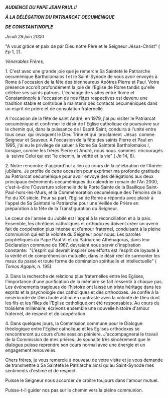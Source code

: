 ***AUDIENCE DU PAPE JEAN PAUL II***

***À LA DÉLÉGATION DU PATRIARCAT OECUMÉNIQUE***

***DE CONSTANTINOPLE***

*Jeudi 29 juin 2000*

"A vous grâce et paix de par Dieu notre Père et le Seigneur Jésus-Christ" ( *Ep* 1, 2).

*Vénérables Frères,*

1. C'est avec une grande joie que je remercie Sa Sainteté le Patriarche oecuménique Bartholomaios I et le Saint-Synode de vous avoir envoyés à Rome à l'occasion de la fête des bienheureux Apôtres Pierre et Paul. Votre présence accroît profondément la joie de l'Eglise de Rome tandis qu'elle célèbre ses saints patrons. L'échange de visites entre Rome et Constantinople à l'occasion de nos fêtes respectives est devenu une tradition stable et contribue à maintenir des contacts oecuméniques dans un esprit de prière et de consulation fraternelle.

A l'occasion de la fête de saint André, en 1979, j'ai pu visiter le Patriarcat oecuménique et confirmer le désir de l'Eglise catholique de poursuivre sur le chemin qui, dans la puissance de l'Esprit Saint, conduira à l'unité entre tous ceux  qui invoquent le Dieu Trine et qui  proclament  Jésus  comme Seigneur et Sauveur. A l'occasion de la fête des saints Pierre et Paul en 1995, j'ai eu le privilège de saluer à Rome Sa Sainteté Bartholomaios I, lorsque, comme les frères Pierre et André, nous nous  sommes  encouragés  à  suivre Celui qui est "le chemin, la vérité et la vie" ( *Jn* 14, 6).

2. Notre rencontre d'aujourd'hui a lieu au cours de la célébration de l'Année jubilaire. Je profite de cette occasion pour exprimer ma profonde gratitude au Patriarcat oecuménique pour avoir envoyé des délégations aux deux principaux événements oecuméniques du calendrier romain de l'An 2000, c'est-à-dire l'Ouverture solennelle de la Porte Sainte de la Basilique Saint-Paul-hors-les-Murs, et la Commémoration oecuménique des Témoins de la Foi du XX siècle. Pour sa part, l'Eglise de Rome a répondu avec plaisir à l'appel de Sa Sainteté le Patriarche pour une Veillée de Prière en préparation à la fête de la Transfiguration du Seigneur.

Le coeur de l'année du Jubilé est l'appel à la réconciliation et à la paix. Ensemble, les chrétiens catholiques et orthodoxes doivent créer un avenir fait de coopération plus intense et d'amour fraternel, conduisant à la pleine communion qui est la volonté du Seigneur pour nous. Les paroles prophétiques du Pape Paul VI et du Patriarche Athénagoras, dans leur Déclaration commune de 1967, devraient nous servir d'inspiration constante:  "L'esprit qui devrait inspirer ces efforts est l'esprit de loyauté à la vérité et de compréhension mutuelle, dans le désir réel de surmonter les maux du passé et toute forme de domination spirituelle et intellectuelle" ( *Tomos Agapis*, n. 195).

3. Dans la recherche de relations plus fraternelles entre les Eglises, l'importance d'une purification de la mémoire se fait ressentir à chaque pas. Les événements tragiques de l'histoire ont laissé un triste héritage dans les esprits et la psychologie des catholiques et des orthodoxes. Je confie à la miséricorde de Dieu toute action en contraste avec la volonté de Dieu dont les fils et les filles de l'Eglise catholique ont été responsables. Au cours du troisième millénaire, écrivons ensemble une nouvelle histoire d'amour fraternel, de respect et de coopération.

4. Dans quelques jours, la Commission commune pour le Dialogue théologique entre l'Eglise catholique et les Eglises orthodoxes se rencontreront au cours d'une session plénière. J'accompagnerai le travail de la Commission de mes prières. Je souhaite très sincèrement que le dialogue puisse reprendre son cours normal avec une énergie et un engagement renouvelés.

Chers frères, je vous remercie à nouveau de votre visite et je vous demande de transmettre à Sa Sainteté le Patriarche ainsi qu'au Saint-Synode mes sentiments d'estime et de respect.

Puisse le Seigneur nous accorder de croître toujours dans l'amour mutuel.

Puisse-t-il guider nos pas sur le chemin vers la pleine communion.